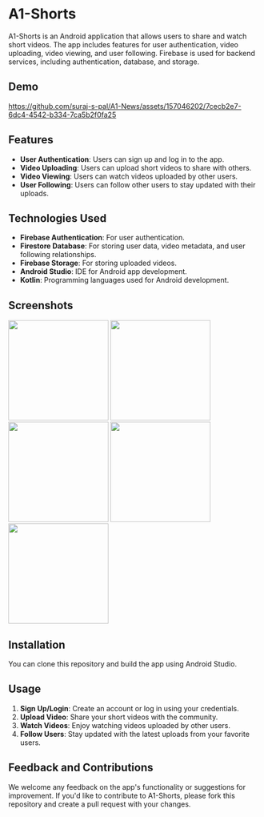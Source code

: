 # A1-Shorts

A1-Shorts is an Android application that allows users to share and watch short videos. The app includes features for user authentication, video uploading, video viewing, and user following. Firebase is used for backend services, including authentication, database, and storage.

## Demo

https://github.com/suraj-s-pal/A1-News/assets/157046202/7cecb2e7-6dc4-4542-b334-7ca5b2f0fa25

## Features

- **User Authentication**: Users can sign up and log in to the app.
- **Video Uploading**: Users can upload short videos to share with others.
- **Video Viewing**: Users can watch videos uploaded by other users.
- **User Following**: Users can follow other users to stay updated with their uploads.

## Technologies Used

- **Firebase Authentication**: For user authentication.
- **Firestore Database**: For storing user data, video metadata, and user following relationships.
- **Firebase Storage**: For storing uploaded videos.
- **Android Studio**: IDE for Android app development.
- **Kotlin**: Programming languages used for Android development.

## Screenshots

<p float="left">
  <img src="https://github.com/suraj-s-pal/A1-News/assets/157046202/1fb0e564-cbbd-4f6b-90c0-302f2c4a1a77" width="200" />
  <img src="https://github.com/suraj-s-pal/A1-News/assets/157046202/80a13991-17eb-4bc3-a92f-4d1f081a94f0" width="200" />
  <img src="https://github.com/suraj-s-pal/A1-News/assets/157046202/6c6be7a8-b723-491e-a50b-bd4e645ccb16" width="200" />
  <img src="https://github.com/suraj-s-pal/A1-News/assets/157046202/f5a79f37-25aa-471b-9a0c-b5199c70085b" width="200" />  
  <img src="https://github.com/suraj-s-pal/A1-News/assets/157046202/d01fcd05-969f-4d31-8c01-695076f42628" width="200" />
</p>

## Installation

You can clone this repository and build the app using Android Studio.

## Usage

1. **Sign Up/Login**: Create an account or log in using your credentials.
2. **Upload Video**: Share your short videos with the community.
3. **Watch Videos**: Enjoy watching videos uploaded by other users.
4. **Follow Users**: Stay updated with the latest uploads from your favorite users.

## Feedback and Contributions

We welcome any feedback on the app's functionality or suggestions for improvement. If you'd like to contribute to A1-Shorts, please fork this repository and create a pull request with your changes.
